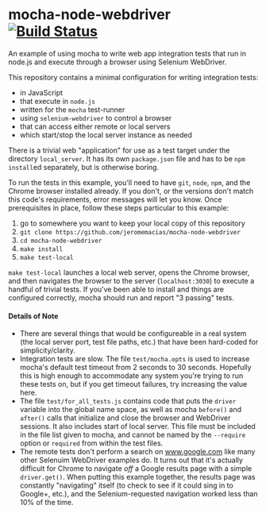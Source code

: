 mocha-node-webdriver [![Build Status](https://travis-ci.org/jeromemacias/mocha-node-webdriver.svg?branch=master)](https://travis-ci.org/jeromemacias/mocha-node-webdriver)
====================

An example of using mocha to write web app integration tests that run in node.js
and execute through a browser using Selenium WebDriver.

This repository contains a minimal configuration for writing integration tests:

* in JavaScript
* that execute in `node.js`
* written for the `mocha` test-runner
* using `selenium-webdriver` to control a browser
* that can access either remote or local servers
* which start/stop the local server instance as needed

There is a trivial web "application" for use as a test target under the
directory `local_server`.  It has its own `package.json` file and has to
be `npm install`ed separately, but is otherwise boring.

To run the tests in this example, you'll need to have `git`, `node`,
`npm`, and the Chrome browser installed already.  If you don't, or the versions
don't match this code's requirements, error messages will let you know.
Once prerequisites in place, follow these steps particular to
this example:

1. go to somewhere you want to keep your local copy of this repository
2. `git clone https://github.com/jeromemacias/mocha-node-webdriver`
3. `cd mocha-node-webdriver`
4. `make install`
8. `make test-local`

`make test-local` launches a local web server, opens the Chrome browser, and
then navigates the browser to the server (`localhost:3030`) to execute a
handful of trivial tests.
If you've been able to install and things are configured correctly, mocha
should run and report "3 passing" tests.

#### Details of Note

* There are several things that would be configureable in a real system
(the local server port, test file paths, etc.) that have been
hard-coded for simplicity/clarity.
* Integration tests are slow.  The file `test/mocha.opts` is used
to increase mocha's default test timeout from 2 seconds to 30
seconds.  Hopefully this is high enough to accommodate any system
you're trying to run these tests on, but if you get timeout failures,
try increasing the value here.
* The file `test/for_all_tests.js` contains code that puts the
`driver` variable into the global name space, as well as mocha
`before()` and `after()` calls that initialize and close the
browser and WebDriver sessions. It also includes start of local server.
This file must be included in the file list given to mocha, and cannot
be named by the `--require` option or `required` from within the test files.
* The remote tests don't perform a search on www.google.com like
many other Selenuim WebDriver examples do.  It turns out that it's
actually difficult for Chrome to navigate *off* a Google results
page with a simple `driver.get()`.  When putting this example
together, the results page was constantly "navigating" itself
(to check to see if it could sing in to Google+, etc.), and the
Selenium-requested navigation worked less than 10% of the time.
